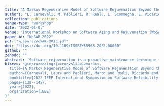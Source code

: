 ```yaml
---
title: "A Markov Regenerative Model of Software Rejuvenation Beyond the Enabling Restriction"
authors: "L. Carnevali, M. Paolieri, R. Reali, L. Scommegna, E. Vicario"
collection: publications
venue-type: "workshop"
date: "2022-01-01"
venue: 'International Workshop on Software Aging and Rejuvenation (WoSAR)'
paper-id: "WoSAR-2022"
pdf: "/papers/WoSAR-2022.pdf"
doi: "https://doi.org/10.1109/ISSREW55968.2022.00060"
github: ""
zenodo: ""
abstract: 'Software rejuvenation is a proactive maintenance technique that counteracts software aging by restarting a system or some of its components. We present a non-Markovian model of software rejuvenation where the underlying stochastic process is a Markov Regenerative Process (MRGP) beyond the enabling restriction, i.e., beyond the restriction of having at most one general (GEN, i.e., non-exponential) timer enabled in each state. The use of multiple concurrent GEN timers allows more accurate fitting of duration distributions from observed statistics (e.g., mean and variance), as well as better model expressiveness, enabling the formulation of mixed rejuvenation strategies that combine time-triggered and event-triggered rejuvenation. We leverage the functions for regenerative analysis based on stochastic state classes of the ORIS tool (through its SIRIO library) to evaluate this class of models and to select the rejuvenation period achieving an optimal tradeoff between two steady-state metrics, availability and undetected failure probability. We also show that, when GEN timers are replaced by exponential timers with the same mean (to satisfy enabling restriction), transient and steady-state are affected, resulting in inaccurate rejuvenation policies.'
bibtex: '@inproceedings{carnevali2022markov,
  title={A Markov Regenerative Model of Software Rejuvenation Beyond the Enabling Restriction},
  author={Carnevali, Laura and Paolieri, Marco and Reali, Riccardo and Scommegna, Leonardo and Vicario, Enrico},
  booktitle={2022 IEEE International Symposium on Software Reliability Engineering Workshops (ISSREW)},
  pages={138--145},
  year={2022},
  organization={IEEE}
}'
---
```


